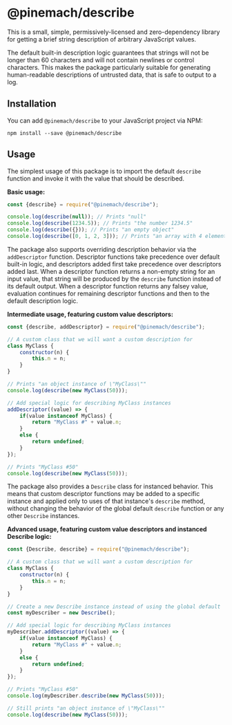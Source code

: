 # @pinemach/describe

This is a small, simple, permissively-licensed and zero-dependency library for getting a brief string description of arbitrary JavaScript values.

The default built-in description logic guarantees that strings will not be longer than 60 characters and will not contain newlines or control characters. This makes the package particularly suitable for generating human-readable descriptions of untrusted data, that is safe to output to a log.

## Installation

You can add `@pinemach/describe` to your JavaScript project via NPM:

```
npm install --save @pinemach/describe
```

## Usage

The simplest usage of this package is to import the default `describe` function and invoke it with the value that should be described.

**Basic usage:**

``` js
const {describe} = require("@pinemach/describe");

console.log(describe(null)); // Prints "null"
console.log(describe(1234.5)); // Prints "the number 1234.5"
console.log(describe({})); // Prints "an empty object"
console.log(describe([0, 1, 2, 3])); // Prints "an array with 4 elements"
```

The package also supports overriding description behavior via the `addDescriptor` function. Descriptor functions take precedence over default built-in logic, and descriptors added first take precedence over descriptors added last. When a descriptor function returns a non-empty string for an input value, that string will be produced by the `describe` function instead of its default output. When a descriptor function returns any falsey value, evaluation continues for remaining descriptor functions and then to the default description logic.

**Intermediate usage, featuring custom value descriptors:**

``` js
const {describe, addDescriptor} = require("@pinemach/describe");

// A custom class that we will want a custom description for
class MyClass {
    constructor(n) {
        this.n = n;
    }
}

// Prints "an object instance of \"MyClass\""
console.log(describe(new MyClass(50)));

// Add special logic for describing MyClass instances
addDescriptor((value) => {
    if(value instanceof MyClass) {
        return "MyClass #" + value.n;
    }
    else {
        return undefined;
    }
});

// Prints "MyClass #50"
console.log(describe(new MyClass(50)));
```

The package also provides a `Describe` class for instanced behavior. This means that custom descriptor functions may be added to a specific instance and applied only to uses of that instance's `describe` method, without changing the behavior of the global default `describe` function or any other `Describe` instances.

**Advanced usage, featuring custom value descriptors and instanced Describe logic:**

``` js
const {Describe, describe} = require("@pinemach/describe");

// A custom class that we will want a custom description for
class MyClass {
    constructor(n) {
        this.n = n;
    }
}

// Create a new Describe instance instead of using the global default
const myDescriber = new Describe();

// Add special logic for describing MyClass instances
myDescriber.addDescriptor((value) => {
    if(value instanceof MyClass) {
        return "MyClass #" + value.n;
    }
    else {
        return undefined;
    }
});

// Prints "MyClass #50"
console.log(myDescriber.describe(new MyClass(50)));

// Still prints "an object instance of \"MyClass\""
console.log(describe(new MyClass(50)));
```
